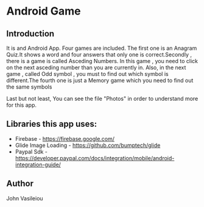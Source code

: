 # Android Game

## Introduction
It is and Android App. Four games are included. The first one is an Anagram Quiz.It shows a word and four answers that only one is correct.Secondly , there is a game is called Asceding Numbers. In this game , you need to click on the next asceding number than you are currently in. Also, in the next game , called Odd symbol , you must to find out which symbol is different.The fourth one is just a Memory game which you need to find out the same symbols

Last but not least, You can see the file "Photos" in order to understand more for this app.


## Libraries this app uses:
+ Firebase - https://firebase.google.com/
+ Glide Image Loading - https://github.com/bumptech/glide
+ Paypal Sdk - https://developer.paypal.com/docs/integration/mobile/android-integration-guide/


## Author     
John Vasileiou



